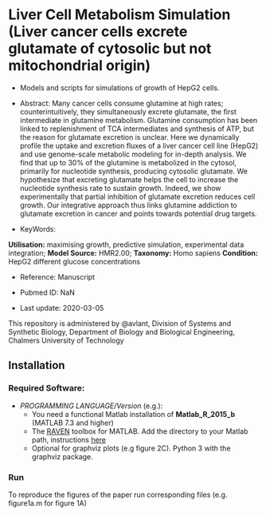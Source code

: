 # Liver Cell Metabolism Simulation (Liver cancer cells excrete glutamate of cytosolic but not mitochondrial origin)

- Models and scripts for simulations of growth of HepG2 cells.

- Abstract:
Many cancer cells consume glutamine at high rates; counterintuitively, they simultaneously excrete glutamate, the first intermediate in glutamine metabolism. Glutamine consumption has been linked to replenishment of TCA intermediates and synthesis of ATP, but the reason for glutamate excretion is unclear. Here we dynamically profile the uptake and excretion fluxes of a liver cancer cell line (HepG2) and use genome-scale metabolic modeling for in-depth analysis. We find that up to 30% of the glutamine is metabolized in the cytosol, primarily for nucleotide synthesis, producing cytosolic glutamate. We hypothesize that excreting glutamate helps the cell to increase the nucleotide synthesis rate to sustain growth. Indeed, we show experimentally that partial inhibition of glutamate excretion reduces cell growth. Our integrative approach thus links glutamine addiction to glutamate excretion in cancer and points towards potential drug targets.

- KeyWords:

**Utilisation:** maximising growth, predictive simulation, experimental data integration; **Model Source:** HMR2.00; **Taxonomy:** Homo sapiens  **Condition:** HepG2 different glucose concentrations 

- Reference: Manuscript

- Pubmed ID: NaN

- Last update: 2020-03-05




This repository is administered by @avlant, Division of Systems and Synthetic Biology, Department of Biology and Biological Engineering, Chalmers University of Technology


## Installation

### Required Software:

* *_PROGRAMMING LANGUAGE/Version_*  (e.g.):
  * You need a functional Matlab installation of **Matlab_R_2015_b** (MATLAB 7.3 and higher)
  * The [RAVEN](https://github.com/SysBioChalmers/RAVEN) toolbox for MATLAB. Add the directory to your Matlab path, instructions [here](https://se.mathworks.com/help/matlab/ref/addpath.html?requestedDomain=www.mathworks.com)
  * Optional for graphviz plots (e.g figure 2C). Python 3 with the graphviz package.

### Run
To reproduce the figures of the paper run corresponding files (e.g. figure1a.m for figure 1A)
